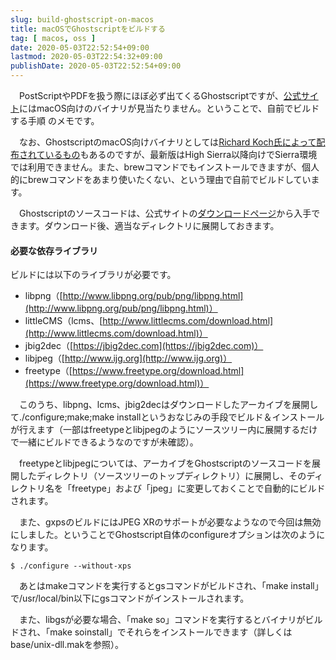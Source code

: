 ```yaml
---
slug: build-ghostscript-on-macos
title: macOSでGhostscriptをビルドする
tag: [ macos, oss ]
date: 2020-05-03T22:52:54+09:00
lastmod: 2020-05-03T22:54:32+09:00
publishDate: 2020-05-03T22:52:54+09:00
---
```


　PostScriptやPDFを扱う際にほぼ必ず出てくるGhostscriptですが、[公式サイト](https://www.ghostscript.com/)にはmacOS向けのバイナリが見当たりません。ということで、自前でビルドする手順 のメモです。

　なお、GhostscriptのmacOS向けバイナリとしては[Richard Koch氏によって配布されているもの](https://pages.uoregon.edu/koch/)もあるのですが、最新版はHigh Sierra以降向けでSierra環境では利用できません。また、brewコマンドでもインストールできますが、個人的にbrewコマンドをあまり使いたくない、という理由で自前でビルドしています。

　Ghostscriptのソースコードは、公式サイトの[ダウンロードページ](https://www.ghostscript.com/download/gsdnld.html)から入手できます。ダウンロード後、適当なディレクトリに展開しておきます。

#### 必要な依存ライブラリ



ビルドには以下のライブラリが必要です。

 - libpng（[http://www.libpng.org/pub/png/libpng.html](http://www.libpng.org/pub/png/libpng.html)）
 - littleCMS（lcms、[http://www.littlecms.com/download.html](http://www.littlecms.com/download.html)）
 - jbig2dec（[https://jbig2dec.com](https://jbig2dec.com)）
 - libjpeg（[http://www.ijg.org](http://www.ijg.org)）
 - freetype（[https://www.freetype.org/download.html](https://www.freetype.org/download.html)）

　このうち、libpng、lcms、jbig2decはダウンロードしたアーカイブを展開して./configure;make;make installというおなじみの手段でビルド＆インストールが行えます（一部はfreetypeとlibjpegのようにソースツリー内に展開するだけで一緒にビルドできるようなのですが未確認）。

　freetypeとlibjpegについては、アーカイブをGhostscriptのソースコードを展開したディレクトリ（ソースツリーのトップディレクトリ）に展開し、そのディレクトリ名を「freetype」および「jpeg」に変更しておくことで自動的にビルドされます。

　また、gxpsのビルドにはJPEG XRのサポートが必要なようなので今回は無効にしました。ということでGhostscript自体のconfigureオプションは次のようになります。

```
$ ./configure --without-xps
```

　あとはmakeコマンドを実行するとgsコマンドがビルドされ、「make install」で/usr/local/bin以下にgsコマンドがインストールされます。

　また、libgsが必要な場合、「make so」コマンドを実行するとバイナリがビルドされ、「make soinstall」でそれらをインストールできます（詳しくはbase/unix-dll.makを参照）。

